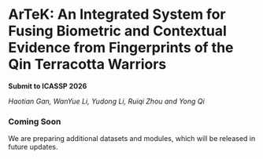 # ArTeK: An Integrated System for Fusing Biometric and Contextual Evidence from Fingerprints of the Qin Terracotta Warriors
**Submit to ICASSP 2026**

*Haotian Gan, WanYue Li, Yudong Li, Ruiqi Zhou and Yong Qi*


### Coming Soon
We are preparing additional datasets and modules, which will be released in future updates.
